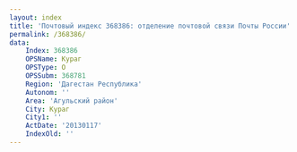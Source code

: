 ```yaml
---
layout: index
title: 'Почтовый индекс 368386: отделение почтовой связи Почты России'
permalink: /368386/
data:
    Index: 368386
    OPSName: Кураг
    OPSType: О
    OPSSubm: 368781
    Region: 'Дагестан Республика'
    Autonom: ''
    Area: 'Агульский район'
    City: Кураг
    City1: ''
    ActDate: '20130117'
    IndexOld: ''
---
```

